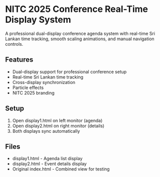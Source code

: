 # NITC 2025 Conference Real-Time Display System

A professional dual-display conference agenda system with real-time Sri Lankan time tracking, smooth scaling animations, and manual navigation controls.

## Features
- Dual-display support for professional conference setup
- Real-time Sri Lankan time tracking
- Cross-display synchronization
- Particle effects
- NITC 2025 branding

## Setup
1. Open display1.html on left monitor (agenda)
2. Open display2.html on right monitor (details)
3. Both displays sync automatically

## Files
- display1.html - Agenda list display
- display2.html - Event details display
- Original index.html - Combined view for testing
